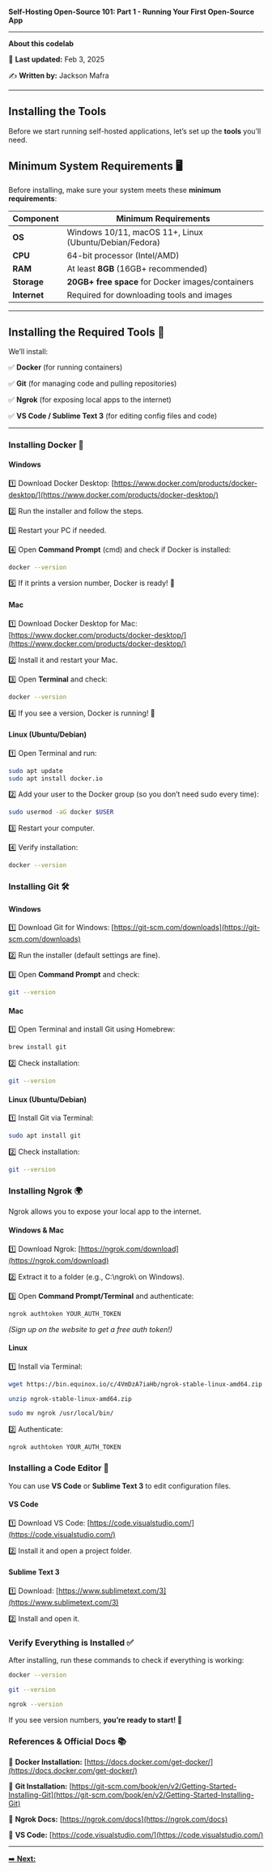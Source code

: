 **Self-Hosting Open-Source 101: Part 1 - Running Your First Open-Source App**

---
**About this codelab**

📅 **Last updated:** Feb 3, 2025

✍️ **Written by:** Jackson Mafra

---

## Installing the Tools


Before we start running self-hosted applications, let’s set up the **tools** you’ll need.

## ****Minimum System Requirements 🖥️****

Before installing, make sure your system meets these ****minimum requirements****:


| Component  | Minimum Requirements |
|---------------|----------------------|
| ****OS****  | Windows 10/11, macOS 11+, Linux (Ubuntu/Debian/Fedora) |
| ****CPU**** | 64-bit processor (Intel/AMD) |
| ****RAM**** | At least ****8GB**** (16GB+ recommended) |
| ****Storage**** | ****20GB+ free space**** for Docker images/containers |
| ****Internet****  | Required for downloading tools and images |


---

## ****Installing the Required Tools 🔧****


We’ll install:

✅ ****Docker**** (for running containers)

✅ ****Git**** (for managing code and pulling repositories)

✅ ****Ngrok**** (for exposing local apps to the internet)

✅ ****VS Code / Sublime Text 3**** (for editing config files and code)

---



### ****Installing Docker 🐳****

#### ****Windows****

1️⃣ Download Docker Desktop: [https://www.docker.com/products/docker-desktop/](https://www.docker.com/products/docker-desktop/)

2️⃣ Run the installer and follow the steps.

3️⃣ Restart your PC if needed.

4️⃣ Open ****Command Prompt**** (cmd) and check if Docker is installed:

```sh
docker --version
```

5️⃣ If it prints a version number, Docker is ready! 🚀



#### ****Mac****


1️⃣ Download Docker Desktop for Mac: [https://www.docker.com/products/docker-desktop/](https://www.docker.com/products/docker-desktop/)

2️⃣ Install it and restart your Mac.

3️⃣ Open **Terminal** and check:


```sh
docker --version
```

4️⃣ If you see a version, Docker is running! 🎉


#### ****Linux (Ubuntu/Debian)****

1️⃣ Open Terminal and run:


```sh
sudo apt update
sudo apt install docker.io
```

2️⃣ Add your user to the Docker group (so you don’t need sudo every time):


```sh
sudo usermod -aG docker $USER
```

3️⃣ Restart your computer.

4️⃣ Verify installation:


```sh
docker --version
```


### **Installing Git 🛠️**


#### **Windows**

1️⃣ Download Git for Windows: [https://git-scm.com/downloads](https://git-scm.com/downloads)

2️⃣ Run the installer (default settings are fine).

3️⃣ Open **Command Prompt** and check:


```sh
git --version
```

#### **Mac**

1️⃣ Open Terminal and install Git using Homebrew:


```sh
brew install git
```

2️⃣ Check installation:


```sh
git --version
```

#### **Linux (Ubuntu/Debian)**


1️⃣ Install Git via Terminal:


```sh
sudo apt install git
```

2️⃣ Check installation:


```sh
git --version
```


### **Installing Ngrok 🌍**

Ngrok allows you to expose your local app to the internet.

#### **Windows & Mac**

1️⃣ Download Ngrok: [https://ngrok.com/download](https://ngrok.com/download)

2️⃣ Extract it to a folder (e.g., C:\ngrok\ on Windows).

3️⃣ Open **Command Prompt/Terminal** and authenticate:


```sh
ngrok authtoken YOUR_AUTH_TOKEN
```

_(Sign up on the website to get a free auth token!)_


#### **Linux**

1️⃣ Install via Terminal:


```sh
wget https://bin.equinox.io/c/4VmDzA7iaHb/ngrok-stable-linux-amd64.zip

unzip ngrok-stable-linux-amd64.zip

sudo mv ngrok /usr/local/bin/
```

2️⃣ Authenticate:


```sh
ngrok authtoken YOUR_AUTH_TOKEN
```


### **Installing a Code Editor 📝**


You can use **VS Code** or **Sublime Text 3** to edit configuration files.

#### **VS Code**

1️⃣ Download VS Code: [https://code.visualstudio.com/](https://code.visualstudio.com/)

2️⃣ Install it and open a project folder.


#### **Sublime Text 3**

1️⃣ Download: [https://www.sublimetext.com/3](https://www.sublimetext.com/3)

2️⃣ Install and open it.


### **Verify Everything is Installed ✅**


After installing, run these commands to check if everything is working:


```sh
docker --version

git --version

ngrok --version
```

If you see version numbers, **you’re ready to start! 🚀**


### **References & Official Docs 📚**

📖 **Docker Installation:** [https://docs.docker.com/get-docker/](https://docs.docker.com/get-docker/)

📖 **Git Installation:** [https://git-scm.com/book/en/v2/Getting-Started-Installing-Git](https://git-scm.com/book/en/v2/Getting-Started-Installing-Git)

📖 **Ngrok Docs:** [https://ngrok.com/docs](https://ngrok.com/docs)

📖 **VS Code:** [https://code.visualstudio.com/](https://code.visualstudio.com/)


---

[➡️ **Next:**](step-06.md)